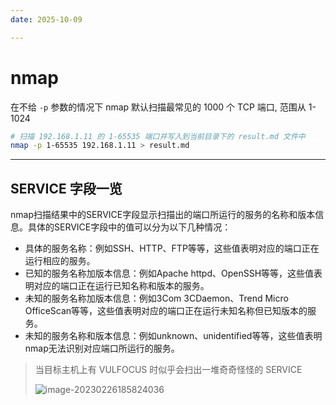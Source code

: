 ```yaml
---
date: 2025-10-09

---
```


# nmap

在不给 `-p` 参数的情况下 nmap 默认扫描最常见的 1000 个 TCP 端口, 范围从 1-1024

```bash
# 扫描 192.168.1.11 的 1-65535 端口并写入到当前目录下的 result.md 文件中
nmap -p 1-65535 192.168.1.11 > result.md
```

----

## SERVICE 字段一览

nmap扫描结果中的SERVICE字段显示扫描出的端口所运行的服务的名称和版本信息。具体的SERVICE字段中的值可以分为以下几种情况：

- 具体的服务名称：例如SSH、HTTP、FTP等等，这些值表明对应的端口正在运行相应的服务。
- 已知的服务名称加版本信息：例如Apache httpd、OpenSSH等等，这些值表明对应的端口正在运行已知名称和版本的服务。
- 未知的服务名称加版本信息：例如3Com 3CDaemon、Trend Micro OfficeScan等等，这些值表明对应的端口正在运行未知名称但已知版本的服务。
- 未知的服务名称和版本信息：例如unknown、unidentified等等，这些值表明nmap无法识别对应端口所运行的服务。

> 当目标主机上有 VULFOCUS 时似乎会扫出一堆奇奇怪怪的 SERVICE
>
> ![image-20230226185824036](http://cdn.ayusummer233.top/DailyNotes/202302261858978.png)
